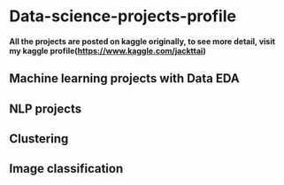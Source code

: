 # Data-science-projects-profile
#### All the projects are posted on kaggle originally, to see more detail, visit my kaggle profile(https://www.kaggle.com/jackttai)

## Machine learning projects with Data EDA

## NLP projects

## Clustering

## Image classification

